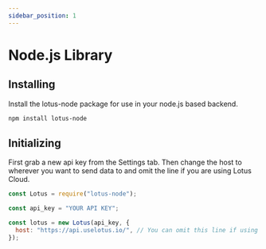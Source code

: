 ```yaml
---
sidebar_position: 1
---
```


# Node.js Library

## Installing

Install the lotus-node package for use in your node.js based backend.

```bash npm2yarn
npm install lotus-node
```

## Initializing

First grab a new api key from the Settings tab. Then change the host to wherever you want to send data to and omit the line if you are using Lotus Cloud.

```jsx
const Lotus = require("lotus-node");

const api_key = "YOUR API KEY";

const lotus = new Lotus(api_key, {
  host: "https://api.uselotus.io/", // You can omit this line if using Lotus Cloud
});
```
